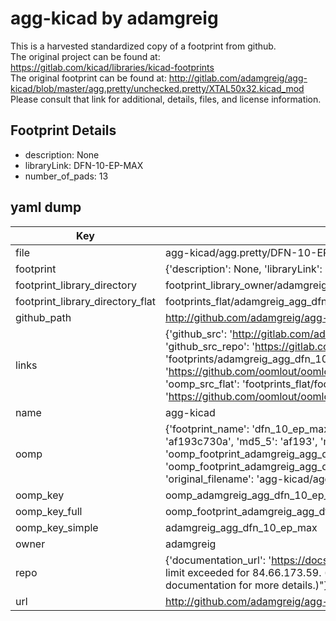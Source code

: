 # agg-kicad by adamgreig  
This is a harvested standardized copy of a footprint from github.  
The original project can be found at:  
https://gitlab.com/kicad/libraries/kicad-footprints  
The original footprint can be found at:
http://gitlab.com/adamgreig/agg-kicad/blob/master/agg.pretty/unchecked.pretty/XTAL50x32.kicad_mod
Please consult that link for additional, details, files, and license information.  
## Footprint Details
* description: None  
* libraryLink: DFN-10-EP-MAX  
* number_of_pads: 13  
## yaml dump  
| Key | Value |  
| --- | --- |  
| file | agg-kicad/agg.pretty/DFN-10-EP-MAX.kicad_mod |  
| footprint | {'description': None, 'libraryLink': 'DFN-10-EP-MAX', 'number_of_pads': 13} |  
| footprint_library_directory | footprint_library_owner/adamgreig_agg-kicad |  
| footprint_library_directory_flat | footprints_flat/adamgreig_agg_dfn_10_ep_max/working |  
| github_path | http://github.com/adamgreig/agg-kicad/blob/master/agg.pretty/DFN-10-EP-MAX.kicad_mod |  
| links | {'github_src': 'http://gitlab.com/adamgreig/agg-kicad/blob/master/agg.pretty/unchecked.pretty/XTAL50x32.kicad_mod', 'github_src_repo': 'https://gitlab.com/kicad/libraries/kicad-footprints', 'oomp_bot': 'footprints/adamgreig_agg_dfn_10_ep_max/working', 'oomp_bot_github': 'https://github.com/oomlout/oomlout_oomp_footprint_bot/tree/main/footprints/adamgreig_agg_dfn_10_ep_max/working', 'oomp_src_flat': 'footprints_flat/footprints_flat/adamgreig_agg_dfn_10_ep_max/working', 'oomp_src_flat_github': 'https://github.com/oomlout/oomlout_oomp_footprint_src/tree/main/footprints_flat/adamgreig_agg_dfn_10_ep_max/working'} |  
| name | agg-kicad |  
| oomp | {'footprint_name': 'dfn_10_ep_max', 'library_name': 'agg', 'md5': 'af193c730adca56ef848faae86369bfe', 'md5_10': 'af193c730a', 'md5_5': 'af193', 'md5_6': 'af193c', 'oomp_key': 'oomp_adamgreig_agg_dfn_10_ep_max', 'oomp_key_extra': 'oomp_footprint_adamgreig_agg_dfn_10_ep_max', 'oomp_key_full': 'oomp_footprint_adamgreig_agg_dfn_10_ep_max_af193c', 'oomp_key_simple': 'adamgreig_agg_dfn_10_ep_max', 'original_filename': 'agg-kicad/agg.pretty/DFN-10-EP-MAX.kicad_mod', 'owner_name': 'adamgreig'} |  
| oomp_key | oomp_adamgreig_agg_dfn_10_ep_max |  
| oomp_key_full | oomp_footprint_adamgreig_agg_dfn_10_ep_max |  
| oomp_key_simple | adamgreig_agg_dfn_10_ep_max |  
| owner | adamgreig |  
| repo | {'documentation_url': 'https://docs.github.com/rest/overview/resources-in-the-rest-api#rate-limiting', 'message': "API rate limit exceeded for 84.66.173.59. (But here's the good news: Authenticated requests get a higher rate limit. Check out the documentation for more details.)"} |  
| url | http://github.com/adamgreig/agg-kicad |  

